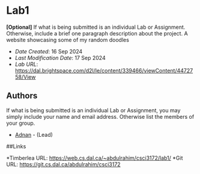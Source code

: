 # Lab1

**[Optional]** If what is being submitted is an individual Lab or Assignment. Otherwise, include a brief one paragraph description about the project.
A website showcasing some of my random doodles

* *Date Created*: 16 Sep 2024
* *Last Modification Date*: 17 Sep 2024
* *Lab URL*: <https://dal.brightspace.com/d2l/le/content/339466/viewContent/4472758/View>


## Authors

If what is being submitted is an individual Lab or Assignment, you may simply include your name and email address. Otherwise list the members of your group.

* [Adnan](ad684424@dal.ca) - (Lead)

##Links

*Timberlea URL: https://web.cs.dal.ca/~abdulrahim/csci3172/lab1/
*Git URL: https://git.cs.dal.ca/abdulrahim/csci3172